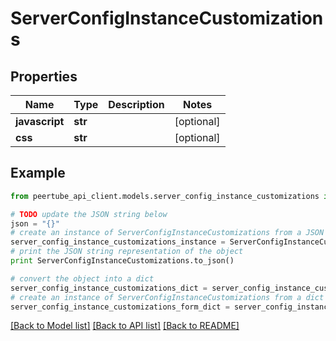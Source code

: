# ServerConfigInstanceCustomizations


## Properties
Name | Type | Description | Notes
------------ | ------------- | ------------- | -------------
**javascript** | **str** |  | [optional] 
**css** | **str** |  | [optional] 

## Example

```python
from peertube_api_client.models.server_config_instance_customizations import ServerConfigInstanceCustomizations

# TODO update the JSON string below
json = "{}"
# create an instance of ServerConfigInstanceCustomizations from a JSON string
server_config_instance_customizations_instance = ServerConfigInstanceCustomizations.from_json(json)
# print the JSON string representation of the object
print ServerConfigInstanceCustomizations.to_json()

# convert the object into a dict
server_config_instance_customizations_dict = server_config_instance_customizations_instance.to_dict()
# create an instance of ServerConfigInstanceCustomizations from a dict
server_config_instance_customizations_form_dict = server_config_instance_customizations.from_dict(server_config_instance_customizations_dict)
```
[[Back to Model list]](../README.md#documentation-for-models) [[Back to API list]](../README.md#documentation-for-api-endpoints) [[Back to README]](../README.md)



